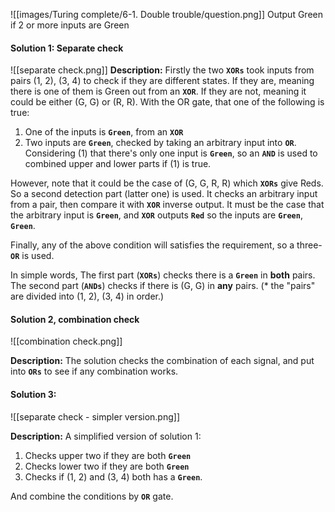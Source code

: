 ![[images/Turing complete/6-1. Double trouble/question.png]]
Output Green if 2 or more inputs are Green
#### Solution 1: Separate check 

![[separate check.png]]
**Description:**
Firstly the two **`XORs`** took inputs from pairs (1, 2), (3, 4) to check if they are different states. 
If they are, meaning there is one of them is Green out from an **`XOR`**. 
If they are not, meaning it could be either (G, G) or (R, R). With the OR gate, that one of the following is true:
1. One of the inputs is **`Green`**, from an **`XOR`**
2. Two inputs are **`Green`**, checked by taking an arbitrary input into **`OR`**. 
Considering (1) that there's only one input is **`Green`**, so an **`AND`** is used to combined upper and lower parts if (1) is true. 

However, note that it could be the case of (G, G, R, R) which **`XORs`** give Reds. 
So a second detection part (latter one) is used. It checks an arbitrary input from a pair, then compare it with **`XOR`** inverse output. 
It must be the case that the arbitrary input is **`Green`**, and **`XOR`** outputs **`Red`** so the inputs are **`Green`**, **`Green`**. 

Finally, any of the above condition will satisfies the requirement, so a three-**`OR`** is used. 

In simple words, 
The first part (**`XORs`**) checks there is a **`Green`** in **both** pairs. 
The second part (**`ANDs`**) checks if there is (G, G) in **any** pairs. 
(* the "pairs" are divided into (1, 2), (3, 4) in order.)

#### Solution 2, combination check

![[combination check.png]]

**Description:**
The solution checks the combination of each signal, and put into **`ORs`** to see if any combination works. 

#### Solution 3:

![[separate check - simpler version.png]]

**Description:**
A simplified version of solution 1:
1. Checks upper two if they are both **`Green`**
2. Checks lower two if they are both **`Green`**
3. Checks if (1, 2) and (3, 4) both has a **`Green`**. 

And combine the conditions by **`OR`** gate. 


